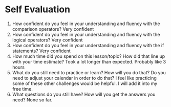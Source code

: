 # Self Evaluation

1. How confident do you feel in your understanding and fluency with the comparison operators?
    Very confident
1. How confident do you feel in your understanding and fluency with the logical operators?
    Very confident
1. How confident do you feel in your understanding and fluency with the if statements?
    Very confident
1. How much time did you spend on this lesson/topic? How did that line up with your time estimate?
    Took a lot longer than expected. Probably like 3 hours
1. What do you still need to practice or learn? How will you do that? Do you need to adjust your calendar in order to do that?
    I feel like practicing some of these other challenges would be helpful. I will add it into my free time.
1. What questions do you still have? How will you get the answers you need?
    None so far.

